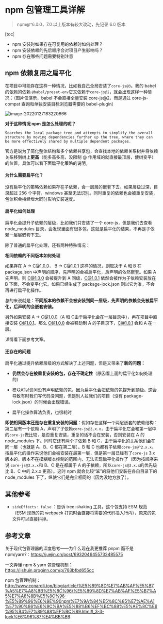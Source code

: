 # npm 包管理工具详解

> npm@^6.0.0，7.0 以上版本有较大改动，先记录 6.0 版本

[toc]

- npm 安装时如果存在可复用的依赖时如何处理？
- npm 安装依赖的先后顺序会对项目产生影响吗？
- npm 存在哪些问题需要特别注意

## npm 依赖复用之扁平化

在项目中可能存在这样一种情况，比如我自己全局安装了`core-js@3`。我的 babel 的依赖的依赖 `@babel/preset-env`它又依赖于`core-js@2`，就会出现这样一种情况：（图片仅演示，babel 不会直接全量安装 core-js@2，而是通过 core-js-compat 查询和单独安装目标浏览器需要的 babel-plugin）

![image-20220127183220866](https://liaoyk-markdown.oss-cn-hangzhou.aliyuncs.com/markdownImg/image-20220127183220866.png?x-oss-process=image/resize,w_600,m_lfit) 

**对于这种情况 npm 是怎么处理的呢？** 

```text
Searches the local package tree and attempts to simplify the overall structure by moving dependencies further up the tree, where they can be more effectively shared by multiple dependent packages.
```

官方是说为了简化整体结构和多个依赖共享包，会查找本地的依赖关系树并将依赖关系移到树上**更高**（能多高多高，没限制 @ 作用域的就直接最顶层，使树变平）的位置。具体可以看下面扁平化策略的说明。

#### 为什么需要扁平化？

没有扁平化的策略依赖如果存在子依赖，会一层层的嵌套下去。如果层级过深，目录超过 256 个字符，windows 甚至无法识别。同时重复的依赖也会被重复安装，包体积会持续增大同时影响安装速度。

#### 扁平化如何处理

扁平化会提升子依赖的层级，比如我们只安装了一个 core-js，但是我们去查看 node_modules 目录，会发现里面有很多包。这就是扁平化的结果，不再是子依赖一层层嵌套下去。

除了普通的扁平化处理，还有两种特殊情况：

**相同依赖的不同版本如何处理** 

如果存在 A -> C@1.0.0， B -> C@1.0.1 这样的情况，则取决于 A 和 B 在 package.json 中声明的顺序，先声明的会被扁平化，后声明的依然嵌套。如果 A 先声明，则 C@1.0.0 会被提升到 A 同级，C@1.0.1 依然会被作为子依赖安装放在 B 下面，不会变平化它。如果已经生成了 package-lock.json 则以它为准，不会再进行扁平化操作。

总的来说就是：**不同版本的依赖不会被安装到同一层级，先声明的依赖会先被扁平化，后声明的会嵌套安装。**

另外如果安装 A -> C@1.0.0（A 和 C由于扁平化会在一层目录中），再在项目中直接安装 C@1.0.1。那么 C@1.0.0 会被移动到 A 的子目录下，C@1.0.1 会和 A 在一层。

详情看下面参考文章。

#### 还存在的问题

扁平化通过提升依赖层级的方式解决了上述问题，但是又带来了**新的问题：**  

- **仍然会存在被重复安装的包，存在不确定性**（原因看上面的扁平化如何处理的）

- 模块可以访问没有声明依赖的包，因为扁平化会把依赖的包提升到顶级。这会导致有时我们写代码没问题，但是别人拉我们的项目（没有 package-lock.json）的时候会出现错误。

- 扁平化操作算法负责，也很耗时

**即使相同版本还是存在重复安装的问题**：假如存在这样一个两层嵌套的依赖结构：第二层有一个依赖 A，声明了子依赖`core-js@3.x.x`，由于扁平化它会和第一层中的`core-js`做比较，是否重复安装，重复的话不会在安装，否则安装在 A 的 node_modules 下。同时它还有两个子依赖 B 和 C，由于扁平化的关系他们会在同一层（也就是 A、B、C 都在第二层）。B 和 C 也都有子依赖`core-js@^2.x.x`。按扁平化的操作来说他们会被安装在最第一层，但是第一层已经有了`core-js` 3.x 版本的，版本不在模糊版本控制的范围内，无法实现扁平化操作了（因为按顺序来说 `core-js@3.x.x`和 B、C 是在都属于 A 的子依赖，所以`core-js@3.x.x`的优先级比 B、C 中的 2.x.x 更高）。这时 npm 就会比较“笨”的将他们安装在各自目录下的 node_modules 下了，纵使它们是完全相同的（因为没地方放了）。

## 其他参考

- `sideEffects: false` ：告诉 tree-shaking 工具，这个包支持 ESM 规范（ESM 规范的包 webpack 打包时会直接将需要的代码插入行内），原来的包文件可以直接抖掉。



## 参考文章

关于现代包管理器的深度思考——为什么现在我更推荐 pnpm 而不是 npm/yarn?：https://juejin.cn/post/6932046455733485575

一文弄懂 npm & yarn 包管理机制：https://jishuin.proginn.com/p/763bfbd655cc

npm 包管理机制：http://www.conardli.top/blog/article/%E5%89%8D%E7%AB%AF%E5%B7%A5%E7%A8%8B%E5%8C%96/%E5%89%8D%E7%AB%AF%E5%B7%A5%E7%A8%8B%E5%8C%96-%E5%89%96%E6%9E%90npm%E7%9A%84%E5%8C%85%E7%AE%A1%E7%90%86%E6%9C%BA%E5%88%B6%EF%BC%88%E5%AE%8C%E6%95%B4%E7%89%88%EF%BC%89.html#_3-3-lock%E6%96%87%E4%BB%B6